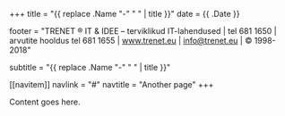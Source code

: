 ﻿+++
title = "{{ replace .Name "-" " " | title }}"
date = {{ .Date }}

footer = "TRENET ® IT & IDEE – terviklikud IT-lahendused | tel 681 1650 | arvutite hooldus tel 681 1655 | www.trenet.eu | info@trenet.eu | © 1998-2018"

subtitle = "{{ replace .Name "-" " " | title }}"

[[navitem]]
	navlink = "#"
	navtitle = "Another page"
+++

Content goes here.